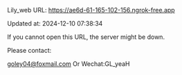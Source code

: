 Lily_web URL: https://ae6d-61-165-102-156.ngrok-free.app

Updated at: 2024-12-10 07:38:34

If you cannot open this URL, the server might be down.

Please contact: 

goley04@foxmail.com Or Wechat:GL_yeaH